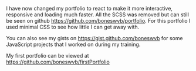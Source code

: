 
I have now changed my portfolio to react to make it more interactive, responsive and loading much faster. All the SCSS was removed but can still be seen on github https://github.com/boneswvb/portfolio. For this portfolio I used minimal CSS to see how little I can get away with.

You can also see my gists on https://gist.github.com/boneswvb for some JavaScript projects that I worked on during my training.

My first portfolio can be viewed at https://github.com/boneswvb/firstPortfolio
